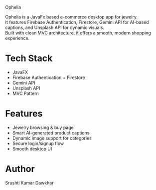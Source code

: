Ophelia 

Ophelia is a JavaFx based e-commerce desktop app for jewelry.  
It features Firebase Authentication, Firestore, Gemini API for AI-based captions, and Unsplash API for dynamic visuals.  
Built with clean MVC architecture, it offers a smooth, modern shopping experience.

# Tech Stack
- JavaFX
- Firebase Authentication + Firestore
- Gemini API
- Unsplash API
- MVC Pattern

# Features
- Jewelry browsing & buy page
- Smart AI-generated product captions
- Dynamic image support for categories
- Secure login/signup flow
- Smooth desktop UI

#  Author
Srushti Kumar Dawkhar
